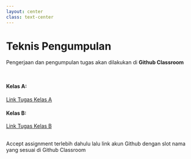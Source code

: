 ```yaml
---
layout: center
class: text-center
---
```


# Teknis Pengumpulan
Pengerjaan dan pengumpulan tugas akan dilakukan di **Github Classroom**

<div grid="~ cols-2 gap-2" style="margin-top: 48px">
  <div>

  #### Kelas A:
  [Link Tugas Kelas A](https://classroom.github.com/a/yMUNnBdD)

  </div>
  <div>

  #### Kelas B:
  [Link Tugas Kelas B](https://classroom.github.com/a/yw-ibwRQ)

  </div>
</div>

<br>
Accept assignment terlebih dahulu lalu link akun Github dengan slot nama yang sesuai di Github Classroom
